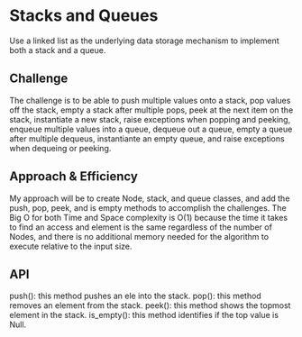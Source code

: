 # Stacks and Queues

Use a linked list as the underlying data storage mechanism to implement both a stack and a queue.

## Challenge

The challenge is to be able to push multiple values onto a stack, pop values off the stack, empty a stack after multiple pops, peek at the next item on the stack, instantiate a new stack, raise exceptions when popping and peeking, enqueue multiple values into a queue, dequeue out a queue, empty a queue after multiple dequeus, instantiante an empty queue, and raise exceptions when dequeing or peeking.

## Approach & Efficiency

My approach will be to create Node, stack, and queue classes, and add the push, pop, peek, and is empty methods to accomplish the challenges. The Big O for both Time and Space complexity is O(1) because the time it takes to find an access and element is the same regardless of the number of Nodes, and there is no additional memory needed for the algorithm to execute relative to the input size.

## API

push(): this method pushes an ele into the stack.
pop(): this method removes an element from the stack.
peek(): this method shows the topmost element in the stack.
is_empty(): this method identifies if the top value is Null.
